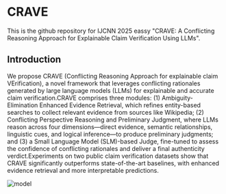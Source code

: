 # CRAVE
This is the github repository for IJCNN 2025 eassy "CRAVE: A Conflicting Reasoning Approach for Explainable Claim Verification Using LLMs".

## Introduction
We propose CRAVE (Conflicting Reasoning Approach for explainable claim VErification), a novel framework that leverages conflicting rationales generated by large language models (LLMs) for explainable and accurate claim verification.CRAVE comprises three modules: (1) Ambiguity-Elimination Enhanced Evidence Retrieval, which refines entity-based searches to collect relevant evidence from sources like Wikipedia; (2) Conflicting Perspective Reasoning and Preliminary Judgment, where LLMs reason across four dimensions—direct evidence, semantic relationships, linguistic cues, and logical inference—to produce preliminary judgments; and (3) a Small Language Model (SLM)-based Judge, fine-tuned to assess the confidence of conflicting rationales and deliver a final authenticity verdict.Experiments on two public claim verification datasets show that CRAVE significantly outperforms state-of-the-art baselines, with enhanced evidence retrieval and more interpretable predictions.

![model](https://github.com/user-attachments/assets/12de91a2-1643-4b22-939b-a7839f008bf2)

